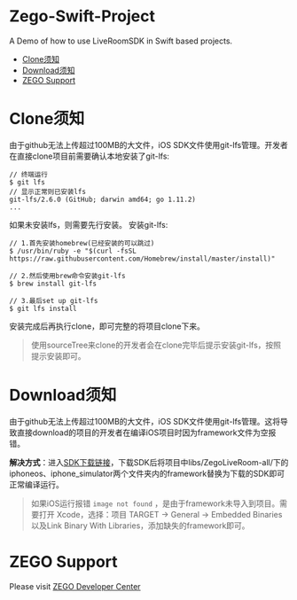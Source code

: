 # Zego-Swift-Project
A Demo of how to use LiveRoomSDK in Swift based projects.

- [Clone须知](#clone须知)
- [Download须知](#Download须知)
- [ZEGO Support](#zego-support)

# Clone须知
由于github无法上传超过100MB的大文件，iOS SDK文件使用git-lfs管理。开发者在直接clone项目前需要确认本地安装了git-lfs:
```objc
// 终端运行
$ git lfs
// 显示正常则已安装lfs
git-lfs/2.6.0 (GitHub; darwin amd64; go 1.11.2)
...
```
如果未安装lfs，则需要先行安装。
安装git-lfs:
```objc
// 1.首先安装homebrew(已经安装的可以跳过)
$ /usr/bin/ruby -e "$(curl -fsSL https://raw.githubusercontent.com/Homebrew/install/master/install)"

// 2.然后使用brew命令安装git-lfs
$ brew install git-lfs

// 3.最后set up git-lfs
$ git lfs install
```
安装完成后再执行clone，即可完整的将项目clone下来。

> 使用sourceTree来clone的开发者会在clone完毕后提示安装git-lfs，按照提示安装即可。


# Download须知
由于github无法上传超过100MB的大文件，iOS SDK文件使用git-lfs管理。这将导致直接download的项目的开发者在编译iOS项目时因为framework文件为空报错。

**解决方式**：进入[SDK下载链接](https://storage.zego.im/downloads/ZegoLiveRoom-MediaPlayer-iOS.zip)，下载SDK后将项目中libs/ZegoLiveRoom-all/下的iphoneos、iphone_simulator两个文件夹内的framework替换为下载的SDK即可正常编译运行。

> 如果iOS运行报错 `image not found` ，是由于framework未导入到项目。需要打开 Xcode，选择：项目 TARGET -> General -> Embedded Binaries以及Link Binary With Libraries，添加缺失的framework即可。

# ZEGO Support
Please visit [ZEGO Developer Center](https://www.zego.im/html/document/#Application_Scenes/Video_Live)
